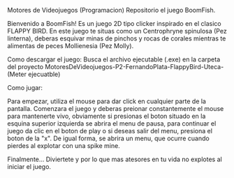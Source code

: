 Motores de Videojuegos (Programacion)
Repositorio el juego BoomFish.

Bienvenido a BoomFish!
Es un juego 2D tipo clicker inspirado en el clasico FLAPPY BIRD.
En este juego te situas como un Centrophryne spinulosa (Pez linterna), deberas esquivar minas de pinchos y rocas de corales mientras te alimentas de peces Mollienesia (Pez Molly).

Como descargar el juego: 
Busca el archivo ejecutable (.exe) en la carpeta del proyecto MotoresDeVideojuegos-P2-FernandoPlata-FlappyBird-Uteca- (Meter ejecuatble)

Como jugar:

Para empezar, utiliza el mouse para dar click en cualquier parte de la pantalla. Comenzara el juego y deberas preionar constantemente el mouse para mantenerte vivo, obviamente si presionas el boton situado en la esquina superior izquierda se abrira el menu de pausa, para continuar el juego da clic en el boton de play o si deseas salir del menu, presiona el boton de la "x". De igual forma, se abrira un menu, que ocurre cuando pierdes al explotar con una spike mine.

Finalmente... Diviertete y por lo que mas atesores en tu vida no explotes al iniciar el juego.

